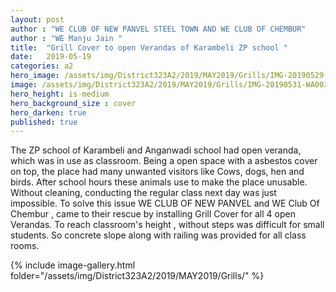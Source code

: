 ```yaml
---
layout: post
author : "WE CLUB OF NEW PANVEL STEEL TOWN AND WE CLUB OF CHEMBUR" 
author : "WE Manju Jain "
title:  "Grill Cover to open Verandas of Karambeli ZP school "
date:   2019-05-19
categories: a2
hero_image: /assets/img/District323A2/2019/MAY2019/Grills/IMG-20190529-WA0028.jpg
image: /assets/img/District323A2/2019/MAY2019/Grills/IMG-20190531-WA0033.jpg
hero_height: is-medium
hero_background_size : cover
hero_darken: true
published: true
---
```


The ZP school of Karambeli and Anganwadi school had open veranda, which was in use as classroom. Being a open space with a asbestos cover on top, the place had many unwanted visitors like Cows, dogs, hen and birds. After school hours these animals use to make the place unusable. Without cleaning, conducting the regular class next day was just impossible. To solve this issue WE CLUB OF NEW PANVEL and WE Club Of Chembur , came to their rescue by installing Grill Cover for all 4 open Verandas. To reach classroom's height , without steps was difficult for small students. So concrete slope along with railing was provided for all class rooms.

{% include image-gallery.html folder="/assets/img/District323A2/2019/MAY2019/Grills/" %}